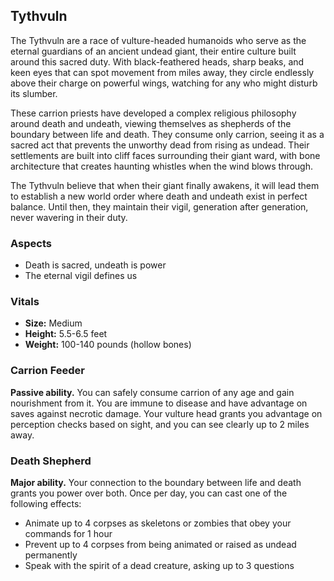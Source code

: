 ## Tythvuln

The Tythvuln are a race of vulture-headed humanoids who serve as the eternal guardians of an ancient undead giant, their entire culture built around this sacred duty. With black-feathered heads, sharp beaks, and keen eyes that can spot movement from miles away, they circle endlessly above their charge on powerful wings, watching for any who might disturb its slumber.

These carrion priests have developed a complex religious philosophy around death and undeath, viewing themselves as shepherds of the boundary between life and death. They consume only carrion, seeing it as a sacred act that prevents the unworthy dead from rising as undead. Their settlements are built into cliff faces surrounding their giant ward, with bone architecture that creates haunting whistles when the wind blows through.

The Tythvuln believe that when their giant finally awakens, it will lead them to establish a new world order where death and undeath exist in perfect balance. Until then, they maintain their vigil, generation after generation, never wavering in their duty.

### Aspects

- Death is sacred, undeath is power
- The eternal vigil defines us

### Vitals

- **Size:** Medium
- **Height:** 5.5-6.5 feet
- **Weight:** 100-140 pounds (hollow bones)

### Carrion Feeder

**Passive ability.**
You can safely consume carrion of any age and gain nourishment from it. You are immune to disease and have advantage on saves against necrotic damage. Your vulture head grants you advantage on perception checks based on sight, and you can see clearly up to 2 miles away.

### Death Shepherd

**Major ability.**
Your connection to the boundary between life and death grants you power over both. Once per day, you can cast one of the following effects:

- Animate up to 4 corpses as skeletons or zombies that obey your commands for 1 hour
- Prevent up to 4 corpses from being animated or raised as undead permanently
- Speak with the spirit of a dead creature, asking up to 3 questions